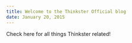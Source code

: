 ```yaml
---
title: Welcome to the Thinkster Official blog
date: January 20, 2015
---
```


Check here for all things Thinkster related!
